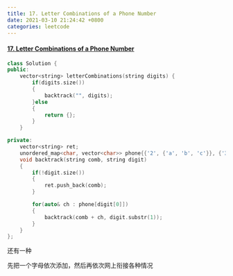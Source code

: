 ```yaml
---
title: 17. Letter Combinations of a Phone Number
date: 2021-03-10 21:24:42 +0800
categories: leetcode
---
```

#### [17. Letter Combinations of a Phone Number](https://leetcode.com/problems/letter-combinations-of-a-phone-number/)
```c++
class Solution {
public:
    vector<string> letterCombinations(string digits) {
        if(digits.size())
        {
            backtrack("", digits);
        }else
        {
            return {};
        }
    }

private:
    vector<string> ret;
    unordered_map<char, vector<char>> phone{{'2', {'a', 'b', 'c'}}, {'3', {'d', 'e', 'f'}}, {'4', {'g', 'h', 'i'}}, {'5', {'j', 'k', 'l'}}, {'6', {'m', 'n', 'o'}}, {'7', {'p', 'q', 'r', 's'}}, {'8', {'t', 'u', 'v'}}, {'9', {'w', 'x', 'y', 'z'}}};
    void backtrack(string comb, string digit)
    {
        if(!digit.size())
        {
            ret.push_back(comb);
        }

        for(auto& ch : phone[digit[0]])
        {
            backtrack(comb + ch, digit.substr(1));
        }
    }
};
```

还有一种

先把一个字母依次添加，然后再依次网上衔接各种情况
